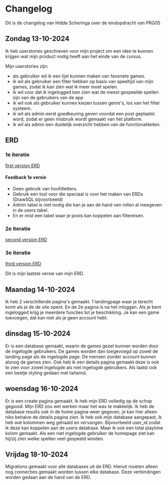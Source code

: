 # Changelog
Dit is de changelog van Hidde Scheringa over de eindopdracht van PRG05

## Zondag 13-10-2024
Ik heb userstories geschreven voor mijn project om een idee te kunnen krijgen wat mijn product nodig heeft aan het einde van 
de cursus.

Mijn userstories zijn:
- als gebruiker wil ik een lijst kunnen maken van favoriete games.
- ik wil als gebruiker een filter hebben op basis van speeltijd van mijn games, zodat ik kan zien wat ik meer moet spelen.
- ik wil voor dat ik ingelogged ben zien wat de meest gespeelde spellen zijn van de gebruikers van de app
- ik wil ook als gebruiker kunnen kiezen tussen genre's, los van het filter systeem.
- ik wil als admin eerst goedkeuring geven voordat een post geplaatst word, zodat er geen misbruik wordt gemaakt van het platform.
- ik wil als admin een duidelijk overzicht hebben van de functionaliteiten.

## ERD
### 1e iteratie
[first version ERD](images/erd-prg05.png)

#### Feedback 1e versie
- Geen gebruik van hoofdletters.
- Gebruik een tool voor die speciaal is voor het maken van ERDs (DrawSQL bijvoorbeeld)
- Admin tabel is niet nodig die kan je aan de hand van rollen al meegeven in de users tabel.
- En er mist een tabel waar je posts kan koppelen aan filtereisen.

### 2e iteratie
[second version ERD](images/ERD2prg05.png)

### 3e iteratie
[third version ERD](images/3e-versie-erd.png)

Dit is mijn laatste versie van mijn ERD.

## Maandag 14-10-2024
Ik heb 2 verschillende pagina's gemaakt. 1 landingpage waar je terecht komt als je de
de site opent. En de 2e pagina is na het inloggen. Als je bent ingelogged krijg je meerdere functies tot je beschikking.
Je kan een game toevoegen, dat kan niet als je geen account hebt.

## dinsdag 15-10-2024
Er is een database gemaakt, waarin de games gezet kunnen worden door de ingelogde gebruikers.
De games worden dan toegevoegd op zowel de landing page als de ingelogde page. De mensen zonder account kunnen alsnog de games zien.
Ook heb ik een details pagina gemaakt deze is ook te zien voor zowel ingelogde als niet ingelogde gebruikers.
Als laatst ook een beetje styling gedaan met tailwind.

## woensdag 16-10-2024
Er is een create pagina gemaakt. Ik heb mijn ERD volledig op de schop gegooid. Mijn ERD zou wel werken maar het was te makkelijk.
Ik heb de database results ook in de home pagina weer gegeven, je kan hier alleen niks behalve de details pagina zien.
Ik heb ook mijn database aangepast, ik heb wat kolommen weg gehaald en vervangen. Bijvoorbeeld user_id zodat ik deze kan koppelen aan de users database.
Maar ik ook een total playtime kolom gemaakt. Als een niet ingelogde gebruiker de homepage ziet kan hij/zij zien welke spellen veel gespeeld worden.

## Vrijdag 18-10-2024
Migrations gemaakt voor alle databases uit de ERD. Hieruit moeten alleen nog connecties gemaakt worden tussen elke database.
Deze verbindingen worden gedaan aan de hand van de ERD.
